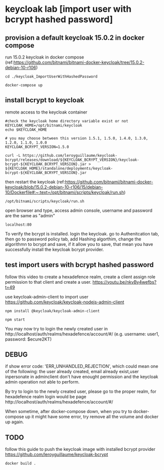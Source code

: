 # keycloak lab [import user with bcrypt hashed password]

## provision a default keycloak 15.0.2 in docker compose
run 15.0.2 keycloak in docker compose (ref:https://github.com/bitnami/bitnami-docker-keycloak/tree/15.0.2-debian-10-r106)
```
cd ./keycloak_ImportUserWithHashedPassword

docker-compose up
```

## install bcrypt to keycloak
remote access to the keycloak container
```
#check the keycloak home directory variable exist or not
KEYCLOAK_HOME=/opt/bitnami/keycloak
echo $KEYCLOAK_HOME

# you may choose between this version 1.5.1, 1.5.0, 1.4.0, 1.3.0, 1.2.0, 1.1.0, 1.0.0
KEYCLOAK_BCRYPT_VERSION=1.5.0

curl -L https://github.com/leroyguillaume/keycloak-bcrypt/releases/download/${KEYCLOAK_BCRYPT_VERSION}/keycloak-bcrypt-${KEYCLOAK_BCRYPT_VERSION}.jar > ${KEYCLOAK_HOME}/standalone/deployments/keycloak-bcrypt-${KEYCLOAK_BCRYPT_VERSION}.jar
```

then restart the keycloak  (ref:https://github.com/bitnami/bitnami-docker-keycloak/blob/15.0.2-debian-10-r106/15/debian-10/Dockerfile#:~:text=/opt/bitnami/scripts/keycloak/run.sh)
```
/opt/bitnami/scripts/keycloak/run.sh
```

open browser and type, access admin console, username and password are the same as "admin"
```
localhost:80
```

To verify the bcrypt is installed. login the keycloak. go to Authenitcation tab, then go to password policy tab, add Hashing algorthim, change the algorithmn to bcrypt and save, if it allow you to save, that mean you have successfully install the keycloak bcrypt provider.


## test import users with bcrypt hashed password
follow this video to create a hexadefence realm, create a client assign role permission to that client and create a user.
https://youtu.be/nkvBy4wefbs?t=49


use keycloak-admin-client to import user
https://github.com/keycloak/keycloak-nodejs-admin-client
```
npm install @keycloak/keycloak-admin-client

npm start
```

You may now try to login the newly created user in http://localhost/auth/realms/hexadefence/account/#/ (e.g. username: user1, password: $ecure2KT)



## DEBUG

if show error code: 'ERR_UNHANDLED_REJECTION', which could mean one of the following: the user already created, email already exist,user inpersonate in adminclient don't have enought permission and the keycloak admin operation not able to perform.

By try to login to the newly created user, please go to the proper realm, for hexadefence realm login would be page http://localhost/auth/realms/hexadefence/account/#/

When sometime, after docker-compose down, when you try to docker-compose up it might have some error, try remove all the volume and docker up again.


## TODO
follow this guide to push the keycloak image with installed bcrypt provider https://github.com/leroyguillaume/keycloak-bcrypt
```
docker build . 
```
